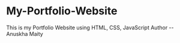 # My-Portfolio-Website
This is my Portfolio Website using HTML, CSS, JavaScript
Author -- Anuskha Maity

